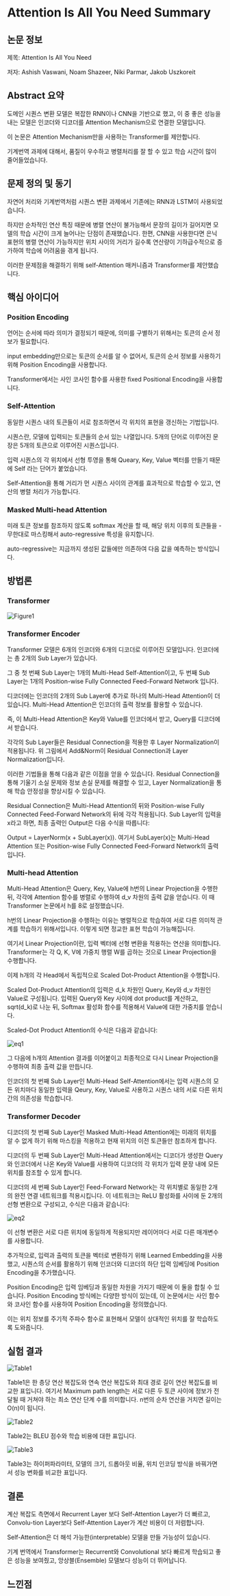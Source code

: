 # Attention Is All You Need Summary
## 논문 정보
제목: Attention Is All You Need

저자: Ashish Vaswani, Noam Shazeer, Niki Parmar, Jakob Uszkoreit

## Abstract 요약
도메인 시퀀스 변환 모델은 복잡한 RNN이나 CNN을 기반으로 했고, 이 중 좋은 성능을 내는 모델은 인코더와 디코더를 Attention Mechanism으로 연결한 모델입니다.

이 논문은 Attention Mechanism만을 사용하는 Transformer를 제안합니다.

기계번역 과제에 대해서, 품질이 우수하고 병렬처리를 잘 할 수 있고 학습 시간이 많이 줄어들었습니다.

## 문제 정의 및 동기
자연어 처리와 기계번역처럼 시퀀스 변환 과제에서 기존에는 RNN과 LSTM이 사용되었습니다.

하지만 순차적인 연산 특징 때문에 병렬 연산이 불가능해서 문장의 길이가 길어지면 모델의 학습 시간이 크게 늘어나는 단점이 존재했습니다. 한편, CNN을 사용한다면 은닉 표현의 병렬 연산이 가능하지만 위치 사이의 거리가 길수록 연산량이 기하급수적으로 증가하여 학습에 어려움을 겪게 됩니다.

이러한 문제점을 해결하기 위해 self-Attention 매커니즘과 Transformer를 제안했습니다.

## 핵심 아이디어
### Position Encoding
언어는 순서에 따라 의미가 결정되기 때문에, 의미를 구별하기 위해서는 토큰의 순서 정보가 필요합니다.

input embedding만으로는 토큰의 순서를 알 수 없어서, 토큰의 순서 정보를 사용하기 위해 Position Encoding을 사용합니다.

Transformer에서는 사인 코사인 함수를 사용한 fixed Positional Encoding을 사용합니다.

### Self-Attention
동일한 시퀀스 내의 토큰들이 서로 참조하면서 각 위치의 표현을 갱신하는 기법입니다.

시퀀스란, 모델에 입력되는 토큰들의 순서 있는 나열입니다. 5개의 단어로 이루어진 문장은 5개의 토큰으로 이루어진 시퀀스입니다.

입력 시퀀스의 각 위치에서 선형 투영을 통해 Queary, Key, Value 벡터를 만들기 때문에 Self 라는 단어가 붙었습니다.

Self-Attention을 통해 거리가 먼 시퀀스 사이의 관계를 효과적으로 학습할 수 있고, 연산의 병렬 처리가 가능합니다.

### Masked Multi-head Attention
미래 토큰 정보를 참조하지 않도록 softmax 계산을 할 때, 해당 위치 이후의 토큰들을 -무한대로 마스킹해서 auto-regressive 특성을 유지합니다.

auto-regressive는 지금까지 생성된 값들에만 의존하여 다음 값을 예측하는 방식입니다.

## 방법론
### Transformer
![Figure1](image/Figure1-1.png)

### Transformer Encoder
Transformer 모델은 6개의 인코더와 6개의 디코더로 이루어진 모델입니다. 인코더에는 총 2개의 Sub Layer가 있습니다.

그 중 첫 번째 Sub Layer는 1개의 Multi-Head Self-Attention이고, 두 번째 Sub Layer는 1개의 Position-wise Fully Connected Feed-Forward Network 입니다.

디코더에는 인코더의 2개의 Sub Layer에 추가로 하나의 Multi-Head Attention이 더 있습니다. Multi-Head Attention은 인코더의 출력 정보를 활용할 수 있습니다.

즉, 이 Multi-Head Attention은 Key와 Value를 인코더에서 받고, Query를 디코더에서 받습니다.

각각의 Sub Layer들은 Residual Connection을 적용한 후 Layer Normalization이 적용됩니다. 위 그림에서 Add&Norm이 Residual Connection과 Layer Normalization입니다.

이러한 기법들을 통해 다음과 같은 이점을 얻을 수 있습니다. Residual Connection을 통해 기울기 소실 문제와 정보 손실 문제를 해결할 수 있고, Layer Normalization을 통해 학습 안정성을 향상시킬 수 있습니다.

Residual Connection은 Multi-Head Attention의 뒤와 Position-wise Fully Connected Feed-Forward Network의 뒤에 각각 적용됩니다. Sub Layer의 입력을 x라고 하면, 최종 출력인 Output은 다음 수식을 따릅니다:

Output = LayerNorm(x + SubLayer(x)). 여기서 SubLayer(x)는 Multi-Head Attention 또는 Position-wise Fully Connected Feed-Forward Network의 출력입니다.

### Multi-head Attention
Multi-Head Attention은 Query, Key, Value에 h번의 Linear Projection을 수행한 뒤, 각각에 Attention 함수를 병렬로 수행하여 d_v 차원의 출력 값을 얻습니다. 이 때 Transformer 논문에서 h를 8로 설정했습니다.

h번의 Linear Projection을 수행하는 이유는 병렬적으로 학습하여 서로 다른 의미적 관계를 학습하기 위해서입니다. 이렇게 되면 정교한 표현 학습이 가능해집니다.

여기서 Linear Projection이란, 입력 벡터에 선형 변환을 적용하는 연산을 의미합니다. Transformer는 각 Q, K, V에 가중치 행렬 W를 곱하는 것으로 Linear Projection을 수행합니다.

이제 h개의 각 Head에서 독립적으로 Scaled Dot-Product Attention을 수행합니다.

Scaled Dot-Product Attention의 입력은 d_k 차원인 Query, Key와 d_v 차원인 Value로 구성됩니다. 입력된 Query와 Key 사이에 dot product를 계산하고, sqrt(d_k)로 나눈 뒤, Softmax 활성화 함수를 적용해서 Value에 대한 가중치를 얻습니다.

Scaled-Dot Product Attention의 수식은 다음과 같습니다:

![eq1](image/eq1.png)

그 다음에 h개의 Attention 결과를 이어붙이고 최종적으로 다시 Linear Projection을 수행하여 최종 출력 값을 만듭니다.

인코더의 첫 번째 Sub Layer인 Multi-Head Self-Attention에서는 입력 시퀀스의 모든 위치마다 동일한 입력을 Qeury, Key, Value로 사용하고 시퀀스 내의 서로 다른 위치 간의 의존성을 학습합니다. 

### Transformer Decoder
디코더의 첫 번째 Sub Layer인 Masked Multi-Head Attention에는 미래의 위치를 알 수 없게 하기 위해 마스킹을 적용하고 현재 위치의 이전 토큰들만 참조하게 합니다.

디코더의 두 번째 Sub Layer인 Multi-Head Attention에서는 디코더가 생성한 Query와 인코더에서 나온 Key와 Value를 사용하여 디코더의 각 위치가 입력 문장 내에 모든 위치를 참조할 수 있게 합니다. 

디코더의 세 번째 Sub Layer인 Feed-Forward Network는 각 위치별로 동일한 2개의 완전 연결 네트워크를 적용시킵니다. 이 네트워크는 ReLU 활성화를 사이에 둔 2개의 선형 변환으로 구성되고, 수식은 다음과 같습니다:

![eq2](image/eq2.png)

이 선형 변환은 서로 다른 위치에 동일하게 적용되지만 레이어마다 서로 다른 매개변수를 사용합니다.

추가적으로, 입력과 출력의 토큰을 벡터로 변환하기 위해 Learned Embedding을 사용했고, 시퀀스의 순서를 활용하기 위해 인코더와 디코더의 하단 입력 임베딩에 Position Encoding을 추가했습니다.

Position Encoding은 입력 임베딩과 동일한 차원을 가지기 때문에 이 둘을 합칠 수 있습니다. Position Encoding 방식에는 다양한 방식이 있는데, 이 논문에서는 사인 함수와 코사인 함수를 사용하여 Position Encoding을 정의했습니다.

이는 위치 정보를 주기적 주파수 함수로 표현해서 모델이 상대적인 위치를 잘 학습하도록 도와줍니다.

## 실험 결과
![Table1](image/Table1.png)

Table1은 한 층당 연산 복잡도와 연속 연산 복잡도와 최대 경로 길이 연산 복잡도를 비교한 표입니다. 여기서 Maximum path length는 서로 다른 두 토큰 사이에 정보가 전달될 때 거쳐야 하는 최소 연산 단계 수를 의미합니다. n번의 순차 연산을 거치면 길이는 O(n)이 됩니다.

![Table2](image/Table2.png)

Table2는 BLEU 점수와 학습 비용에 대한 표입니다.

![Table3](image/Table3.png)

Table3는 하이퍼파라미터, 모델의 크기, 드롭아웃 비율, 위치 인코딩 방식을 바꿔가면서 성능 변화를 비교한 표입니다.
## 결론
계산 복잡도 측면에서 Recurrent Layer 보다 Self-Attention Layer가 더 빠르고, Convolu-tion Layer보다 Self-Attention Layer가 계산 비용이 더 저렴합니다.

Self-Attention은 더 해석 가능한(interpretable) 모델을 만들 가능성이 있습니다. 

기계 번역에서 Transformer는 Recurrent와 Convolutional 보다 빠르게 학습되고 좋은 성능을 보여줬고, 앙상블(Ensemble) 모델보다 성능이 더 뛰어납니다.


## 느낀점
